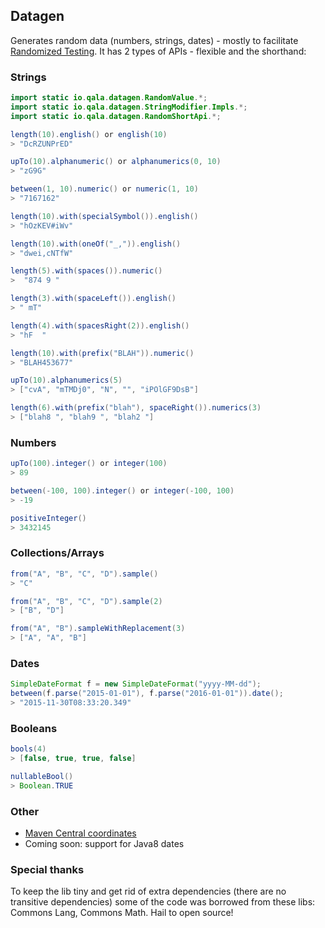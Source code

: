 Datagen
------------
Generates random data (numbers, strings, dates) - mostly to facilitate 
[Randomized Testing](http://qala.io/blog/randomized-testing.html).
It has 2 types of APIs - flexible and the shorthand:
### Strings
```java
import static io.qala.datagen.RandomValue.*;
import static io.qala.datagen.StringModifier.Impls.*;
import static io.qala.datagen.RandomShortApi.*;

length(10).english() or english(10)
> "DcRZUNPrED"

upTo(10).alphanumeric() or alphanumerics(0, 10)
> "zG9G"

between(1, 10).numeric() or numeric(1, 10)
> "7167162"

length(10).with(specialSymbol()).english()
> "hOzKEV#iWv"

length(10).with(oneOf("_,")).english()
> "dwei,cNTfW"

length(5).with(spaces()).numeric()
>  "874 9 "  

length(3).with(spaceLeft()).english()
> " mT"

length(4).with(spacesRight(2)).english()
> "hF  "

length(10).with(prefix("BLAH")).numeric()
> "BLAH453677"

upTo(10).alphanumerics(5)
> ["cvA", "mTMDj0", "N", "", "iPOlGF9DsB"]

length(6).with(prefix("blah"), spaceRight()).numerics(3)
> ["blah8 ", "blah9 ", "blah2 "]
```

### Numbers

```java
upTo(100).integer() or integer(100)
> 89

between(-100, 100).integer() or integer(-100, 100)
> -19

positiveInteger()
> 3432145
```

### Collections/Arrays

```java
from("A", "B", "C", "D").sample()
> "C"

from("A", "B", "C", "D").sample(2)
> ["B", "D"]

from("A", "B").sampleWithReplacement(3)
> ["A", "A", "B"]
```

### Dates

```java
SimpleDateFormat f = new SimpleDateFormat("yyyy-MM-dd");
between(f.parse("2015-01-01"), f.parse("2016-01-01")).date();
> "2015-11-30T08:33:20.349"
```

### Booleans

```java
bools(4)
> [false, true, true, false]

nullableBool()
> Boolean.TRUE
```

### Other

- [Maven Central coordinates](http://search.maven.org/#search%7Cga%7C1%7Cg%3A%22io.qala.datagen%22%20a%3A%22qala-datagen%22%20)
- Coming soon: support for Java8 dates

### Special thanks

To keep the lib tiny and get rid of extra dependencies (there are no 
transitive dependencies) some of the code was borrowed from these libs:
Commons Lang, Commons Math. Hail to open source!